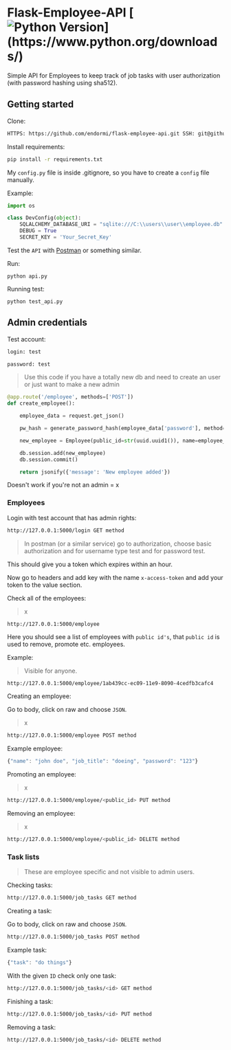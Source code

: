 # Flask-Employee-API [![Python Version](https://img.shields.io/badge/python-3.6.1-brightgreen.svg?)](https://www.python.org/downloads/)

Simple API for Employees to keep track of job tasks with user authorization (with password hashing using sha512).

## Getting started

Clone:

```sh
HTTPS: https://github.com/endormi/flask-employee-api.git SSH: git@github.com:endormi/flask-employee-api.git
```

Install requirements:

```sh
pip install -r requirements.txt
```

My `config.py` file is inside .gitignore, so you have to create a `config` file manually.

Example:

```python
import os

class DevConfig(object):
    SQLALCHEMY_DATABASE_URI = "sqlite:///C:\\users\\user\\employee.db"
    DEBUG = True
    SECRET_KEY = 'Your_Secret_Key'
```

Test the `API` with [Postman](https://www.getpostman.com/) or something similar.

Run:

```
python api.py
```

Running test:

```
python test_api.py
```

## Admin credentials

Test account:

```sh
login: test

password: test
```

> Use this code if you have a totally new db and need to create an user or just want to make a new admin

```python
@app.route('/employee', methods=['POST'])
def create_employee():

    employee_data = request.get_json()

    pw_hash = generate_password_hash(employee_data['password'], method='pbkdf2:sha512')

    new_employee = Employee(public_id=str(uuid.uuid1()), name=employee_data['name'], job_title=employee_data['job_title'], password=pw_hash, admin=True)

    db.session.add(new_employee)
    db.session.commit()

    return jsonify({'message': 'New employee added'})
```

Doesn't work if you're not an admin = x

### Employees

Login with test account that has admin rights:

```sh
http://127.0.0.1:5000/login GET method
```

> In postman (or a similar service) go to authorization, choose basic authorization and for username type test and for password test.

This should give you a token which expires within an hour.

Now go to headers and add key with the name `x-access-token` and add your token to the value section.

Check all of the employees:

> x

```
http://127.0.0.1:5000/employee
```

Here you should see a list of employees with `public id's`, that `public id` is used to remove, promote etc. employees.

Example:

> Visible for anyone.

```sh
http://127.0.0.1:5000/employee/1ab439cc-ec09-11e9-8090-4cedfb3cafc4
```

Creating an employee:

Go to body, click on raw and choose `JSON`.

> x

```sh
http://127.0.0.1:5000/employee POST method
```

Example employee:

```js
{"name": "john doe", "job_title": "doeing", "password": "123"}
```

Promoting an employee:

> x

```sh
http://127.0.0.1:5000/employee/<public_id> PUT method
```

Removing an employee:

> x

```sh
http://127.0.0.1:5000/employee/<public_id> DELETE method
```

### Task lists

> These are employee specific and not visible to admin users.

Checking tasks:

```sh
http://127.0.0.1:5000/job_tasks GET method
```

Creating a task:

Go to body, click on raw and choose `JSON`.

```sh
http://127.0.0.1:5000/job_tasks POST method
```

Example task:

```js
{"task": "do things"}
```

With the given `ID` check only one task:

```sh
http://127.0.0.1:5000/job_tasks/<id> GET method
```

Finishing a task:

```sh
http://127.0.0.1:5000/job_tasks/<id> PUT method
```

Removing a task:

```sh
http://127.0.0.1:5000/job_tasks/<id> DELETE method
```
